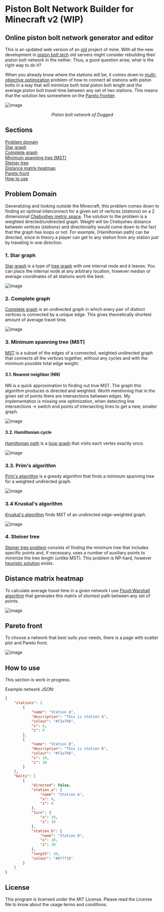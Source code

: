 # Piston Bolt Network Builder for Minecraft v2 (WIP)
## Online piston bolt network generator and editor

This is an updated web version of an [old](https://github.com/KK-mp4/Bolt-Routing-Problem) project of mine.
With all the new development in [piston bolt tech](https://youtube.com/playlist?list=PLI-RNUGw-AeRkX7MQm9ArljzVCuuSzg0y) old servers might consider rebuilding their piston bolt network in the nether. Thus, a good question arise, what is the right way to do it?

When you already know where the stations will be, it comes down to [multi-objective optimization](https://en.wikipedia.org/wiki/Multi-objective_optimization) problem of how to connect all stations with piston bolts in a way that will minimize both total piston bolt length and the average piston bolt travel time between any set of two stations. This means that the solution lies somewhere on the [Pareto frontier](https://en.wikipedia.org/wiki/Pareto_front).  

![image](https://github.com/KK-mp4/Bolt-Routing-Problem-V2/assets/103208695/5d4a6861-9685-4c5c-8779-b18b9354f728)
<p align="center">
<i>Piston bolt network of Dugged</i>
</p>

## Sections
[Problem domain](#problem-domain)  
[Star graph](#1-star-graph)  
[Complete graph](#2-complete-graph)  
[Minimum spanning tree (MST)](#3-minimum-spanning-tree-mst)  
[Steiner tree](#4-steiner-tree)  
[Distance matrix heatmap](#distance-matrix-heatmap)  
[Pareto front](#pareto-front)  
[How to use](#how-to-use)

## Problem Domain
Generalizing and looking outside the Minecraft, this problem comes down to finding an optimal interconnect for a given set of vertices (stations) on a 2 dimensional [Chebyshev metric space](https://en.wikipedia.org/wiki/Chebyshev_distance).
The solution to the problem is a weighted directed/undirected graph. Weight will be Chebyshev distance between vertices (stations) and directionality would come down to the fact that the graph has loops or not. For example, [Hamiltonian path] can be directed, since in theory a player can get to any station from any station just by traveling in one direction.

### 1. Star graph
[Star graph](https://en.wikipedia.org/wiki/Star_(graph_theory)) is a type of [tree graph](https://en.wikipedia.org/wiki/Tree_(graph_theory)) with one internal node and *k* leaves. You can place the internal node at any arbitrary location, however median or average coordinates of all stations work the best.  

![image](https://github.com/KK-mp4/Bolt-Routing-Problem-V2/assets/103208695/4c2f0657-be05-4619-856a-cfe6bf1a7606)

### 2. Complete graph
[Complete graph](https://en.wikipedia.org/wiki/Complete_graph) is an undirected graph in which every pair of distinct vertices is connected by a unique edge. This gives theoretically shortest amount of average travel time.  

![image](https://github.com/KK-mp4/Bolt-Routing-Problem-V2/assets/103208695/ff3a3217-5e6c-4f72-aab1-ce4dc79c05a6)

### 3. Minimum spanning tree (MST)
[MST](https://en.wikipedia.org/wiki/Minimum_spanning_tree) is a subset of the edges of a connected, weighted undirected graph that connects all the vertices together, without any cycles and with the minimum possible total edge weight.

#### 3.1. Nearest neighbor (NN)
NN is a quick approximation to finding out true MST. The graph this algorithm produces is directed and weighted. Worth mentioning that in the given set of points there are intersections between edges. My implementation is missing one optimization, when detecting line intersections -> switch end points of intersecting lines to get a new, smaller graph.  

![image](https://github.com/KK-mp4/Bolt-Routing-Problem-V2/assets/103208695/1cfd690a-7b1d-48f1-a1e8-f2e492b56e09)

#### 3.2. Hamiltonian cycle
[Hamiltonian path](https://en.wikipedia.org/wiki/Hamiltonian_path) is a [loop graph](https://en.wikipedia.org/wiki/Loop_(graph_theory)) that visits each vertex exactly once.  

![image](https://github.com/KK-mp4/Bolt-Routing-Problem-V2/assets/103208695/7c97f92b-a88b-47ed-9342-f0928d02de15)

### 3.3. Prim's algorithm
[Prim's algorithm](https://en.wikipedia.org/wiki/Prim%27s_algorithm) is a greedy algorithm that finds a minimum spanning tree for a weighted undirected graph.  

![image](https://github.com/KK-mp4/Bolt-Routing-Problem-V2/assets/103208695/21d6c402-c115-49cc-ac9d-d47fac18cc70)

### 3.4 Kruskal's algorithm
[Kruskal's algorithm](https://en.wikipedia.org/wiki/Kruskal%27s_algorithm) finds MST of an undirected edge-weighted graph.  

![image](https://github.com/KK-mp4/Bolt-Routing-Problem-V2/assets/103208695/33d08fa8-5d3b-4b28-8ec1-64ad3c8a6939)

### 4. Steiner tree
[Steiner tree problem](https://en.wikipedia.org/wiki/Steiner_tree_problem) consists of finding the minimum tree that includes specific points and, if necessary, uses a number
of auxiliary points to minimize the tree length (unlike MST). This problem is NP-hard, however [heuristic solution](https://www.textroad.com/pdf/JBASR/J.%20Basic.%20Appl.%20Sci.%20Res.,%203(1s)611-613,%202013.pdf) exists.

## Distance matrix heatmap
To calculate average travel time in a given network I use [Floyd-Warshall algorithm](https://en.wikipedia.org/wiki/Floyd%E2%80%93Warshall_algorithm) that generates this matrix of shortest path between any set of points.  

![image](https://github.com/KK-mp4/Bolt-Routing-Problem-V2/assets/103208695/d840681b-6312-49e1-83df-7851ac58fd07)

## Pareto front
To choose a network that best suits your needs, there is a page with scatter plot and Pareto front.  

![image](https://github.com/KK-mp4/Bolt-Routing-Problem-V2/assets/103208695/ceb521aa-5f25-454d-9c8f-c5dad2ff59ce)

## How to use
This section is work in progress.

Example network JSON:
```json
{
    "stations": [
        {
            "name": "Station A",
            "description": "This is station A",
            "colour": "#f2a788",
            "x": 0,
            "z": 0
        },
        {
            "name": "Station B",
            "description": "This is station B",
            "colour": "#f2a788",
            "x": 10,
            "z": 30
        }
    ],
    "bolts": [
        {
            "directed": false,
            "station_a": {
                "name": "Station A",
                "x": 0,
                "z": 0
            },
            "turn": {
                "x": 10,
                "z": 10
            },
            "station_b": {
                "name": "Station B",
                "x": 10,
                "z": 30
            },
            "length": 30,
            "colour": "#8f7f10"
        }
    ]
}
```

## License
This program is licensed under the MIT License. Please read the License file to know about the usage terms and conditions.
